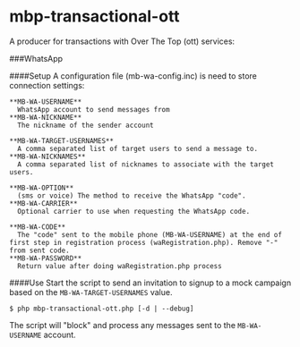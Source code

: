 # mbp-transactional-ott
A producer for transactions with Over The Top (ott) services:

###WhatsApp

####Setup
A configuration file (mb-wa-config.inc) is need to store connection settings:
```
**MB-WA-USERNAME**
  WhatsApp account to send messages from
**MB-WA-NICKNAME**
  The nickname of the sender account
```
```
**MB-WA-TARGET-USERNAMES**
  A comma separated list of target users to send a message to.
**MB-WA-NICKNAMES**
  A comma separated list of nicknames to associate with the target users.
```
```
**MB-WA-OPTION**
  (sms or voice) The method to receive the WhatsApp "code".
**MB-WA-CARRIER**
  Optional carrier to use when requesting the WhatsApp code.
```
```
**MB-WA-CODE**
  The "code" sent to the mobile phone (MB-WA-USERNAME) at the end of first step in registration process (waRegistration.php). Remove "-" from sent code.
**MB-WA-PASSWORD**
  Return value after doing waRegistration.php process
```
####Use
Start the script to send an invitation to signup to a mock campaign based on the `MB-WA-TARGET-USERNAMES` value.
```
$ php mbp-transactional-ott.php [-d | --debug]
```
The script will "block" and process any messages sent to the `MB-WA-USERNAME` account.